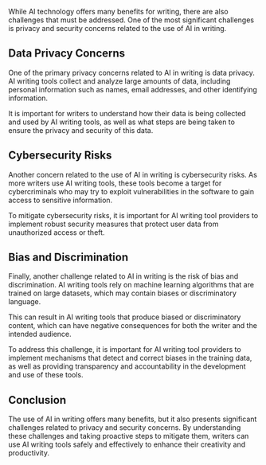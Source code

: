 

While AI technology offers many benefits for writing, there are also challenges that must be addressed. One of the most significant challenges is privacy and security concerns related to the use of AI in writing.

Data Privacy Concerns
---------------------

One of the primary privacy concerns related to AI in writing is data privacy. AI writing tools collect and analyze large amounts of data, including personal information such as names, email addresses, and other identifying information.

It is important for writers to understand how their data is being collected and used by AI writing tools, as well as what steps are being taken to ensure the privacy and security of this data.

Cybersecurity Risks
-------------------

Another concern related to the use of AI in writing is cybersecurity risks. As more writers use AI writing tools, these tools become a target for cybercriminals who may try to exploit vulnerabilities in the software to gain access to sensitive information.

To mitigate cybersecurity risks, it is important for AI writing tool providers to implement robust security measures that protect user data from unauthorized access or theft.

Bias and Discrimination
-----------------------

Finally, another challenge related to AI in writing is the risk of bias and discrimination. AI writing tools rely on machine learning algorithms that are trained on large datasets, which may contain biases or discriminatory language.

This can result in AI writing tools that produce biased or discriminatory content, which can have negative consequences for both the writer and the intended audience.

To address this challenge, it is important for AI writing tool providers to implement mechanisms that detect and correct biases in the training data, as well as providing transparency and accountability in the development and use of these tools.

Conclusion
----------

The use of AI in writing offers many benefits, but it also presents significant challenges related to privacy and security concerns. By understanding these challenges and taking proactive steps to mitigate them, writers can use AI writing tools safely and effectively to enhance their creativity and productivity.
